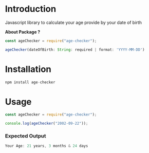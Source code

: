 # Introduction

Javascript library to calculate your age provide by your date of birth

**About Package ?**

```javascript
const ageChecker = require("age-checker");

ageChecker(dateOfBirth: String: required | format: 'YYYY-MM-DD')
```

# Installation

```javascript
npm install age-checker
```

# Usage

```javascript
const ageChecker = require("age-checker");

console.log(ageChecker("2002-09-22"));
```

### Expected Output

```javascript
Your Age: 21 years, 3 months & 24 days
```
